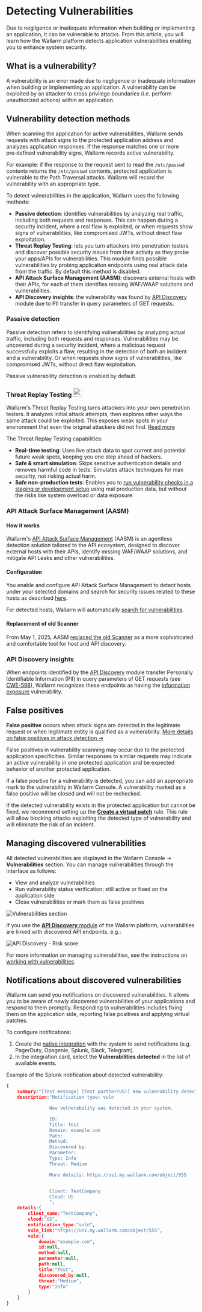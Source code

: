 # Detecting Vulnerabilities

Due to negligence or inadequate information when building or implementing an application, it can be vulnerable to attacks. From this article, you will learn how the Wallarm platform detects application vulnerabilities enabling you to enhance system security.

## What is a vulnerability?

A vulnerability is an error made due to negligence or inadequate information when building or implementing an application. A vulnerability can be exploited by an attacker to cross privilege boundaries (i.e. perform unauthorized actions) within an application.

## Vulnerability detection methods

When scanning the application for active vulnerabilities, Wallarm sends requests with attack signs to the protected application address and analyzes application responses. If the response matches one or more pre‑defined vulnerability signs, Wallarm records active vulnerability.

For example: if the response to the request sent to read the `/etc/passwd` contents returns the `/etc/passwd` contents, protected application is vulnerable to the Path Traversal attacks. Wallarm will record the vulnerability with an appropriate type.

To detect vulnerabilities in the application, Wallarm uses the following methods:

* **Passive detection**: identifies vulnerabilities by analyzing real traffic, including both requests and responses. This can happen during a security incident, where a real flaw is exploited, or when requests show signs of vulnerabilities, like compromised JWTs, without direct flaw exploitation.
* **Threat Replay Testing**: lets you turn attackers into penetration testers and discover possible security issues from their activity as they probe your apps/APIs for vulnerabilities. This module finds possible vulnerabilities by probing application endpoints using real attack data from the traffic. By default this method is disabled.
* **API Attack Surface Management (AASM)**: discovers external hosts with their APIs, for each of them identifies missing WAF/WAAP solutions and vulnerabilities.
* **API Discovery insights**: the vulnerability was found by [API Discovery](../api-discovery/overview.md) module due to PII transfer in query parameters of GET requests.

### Passive detection

Passive detection refers to identifying vulnerabilities by analyzing actual traffic, including both requests and responses. Vulnerabilities may be uncovered during a security incident, where a malicious request successfully exploits a flaw, resulting in the detection of both an incident and a vulnerability. Or when requests show signs of vulnerabilities, like compromised JWTs, without direct flaw exploitation.

Passive vulnerability detection is enabled by default.

### Threat Replay Testing <a href="../subscription-plans/#waap-and-advanced-api-security"><img src="../../images/api-security-tag.svg" style="border: none;height: 24px;margin-bottom: -4px;"></a>

Wallarm's Threat Replay Testing turns attackers into your own penetration testers. It analyzes initial attack attempts, then explores other ways the same attack could be exploited. This exposes weak spots in your environment that even the original attackers did not find. [Read more](../vulnerability-detection/threat-replay-testing/overview.md)

The Threat Replay Testing capabilities:

* **Real-time testing**: Uses live attack data to spot current and potential future weak spots, keeping you one step ahead of hackers.
* **Safe & smart simulation**: Skips sensitive authentication details and removes harmful code in tests. Simulates attack techniques for max security, not risking actual harm.
* **Safe non-production tests**: Enables you to [run vulnerability checks in a staging or development setup](../vulnerability-detection/threat-replay-testing/setup.md) using real production data, but without the risks like system overload or data exposure.

### API Attack Surface Management (AASM)

#### How it works

Wallarm's [API Attack Surface Management](../api-attack-surface/overview.md) (AASM) is an agentless detection solution tailored to the API ecosystem, designed to discover external hosts with their APIs, identify missing WAF/WAAP solutions, and mitigate API Leaks and other vulnerabilities.

#### Configuration

You enable and configure API Attack Surface Management to detect hosts under your selected domains and search for security issues related to these hosts as described [here](../api-attack-surface/setup.md).

For detected hosts, Wallarm will automatically [search for vulnerabilities](../api-attack-surface/security-issues.md).

#### Replacement of old Scanner

From May 1, 2025, AASM [replaced the old Scanner](../api-attack-surface/api-surface.md#replacement-of-old-scanner) as a more sophisticated and comfortable tool for host and API discovery.

### API Discovery insights

When endpoints identified by the [API Discovery](../api-discovery/overview.md) module transfer Personally Identifiable Information (PII) in query parameters of GET requests (see [CWE-598](https://cwe.mitre.org/data/definitions/598.html)), Wallarm recognizes these endpoints as having the [information exposure](../attacks-vulns-list.md#information-exposure) vulnerability.

## False positives

**False positive** occurs when attack signs are detected in the legitimate request or when legitimate entity is qualified as a vulnerability. [More details on false positives in attack detection →](protecting-against-attacks.md#false-positives)

False positives in vulnerability scanning may occur due to the protected application specificities. Similar responses to similar requests may indicate an active vulnerability in one protected application and be expected behavior of another protected application.

If a false positive for a vulnerability is detected, you can add an appropriate mark to the vulnerability in Wallarm Console. A vulnerability marked as a false positive will be closed and will not be rechecked.

If the detected vulnerability exists in the protected application but cannot be fixed, we recommend setting up the [**Create a virtual patch**](../user-guides/rules/vpatch-rule.md) rule. This rule will allow blocking attacks exploiting the detected type of vulnerability and will eliminate the risk of an incident.

## Managing discovered vulnerabilities

All detected vulnerabilities are displayed in the Wallarm Console → **Vulnerabilities** section. You can manage vulnerabilities through the interface as follows:

* View and analyze vulnerabilities
* Run vulnerability status verification: still active or fixed on the application side
* Close vulnerabilities or mark them as false positives

![Vulnerabilities section](../images/user-guides/vulnerabilities/check-vuln.png)

If you use the [**API Discovery** module](../api-discovery/overview.md) of the Wallarm platform, vulnerabilities are linked with discovered API endpoints, e.g.:

![API Discovery - Risk score](../images/about-wallarm-waf/api-discovery/api-discovery-risk-score.png)

For more information on managing vulnerabilities, see the instructions on [working with vulnerabilities](../user-guides/vulnerabilities.md).

## Notifications about discovered vulnerabilities

Wallarm can send you notifications on discovered vulnerabilities. It allows you to be aware of newly discovered vulnerabilities of your applications and respond to them promptly. Responding to vulnerabilities includes fixing them on the application side, reporting false positives and applying virtual patches.

To configure notifications:

1. Create the [native integration](../user-guides/settings/integrations/integrations-intro.md) with the system to send notifications (e.g. PagerDuty, Opsgenie, Splunk, Slack, Telegram).
2. In the integration card, select the **Vulnerabilities detected** in the list of available events.

Example of the Splunk notification about detected vulnerability:

```json
{
    summary:"[Test message] [Test partner(US)] New vulnerability detected",
    description:"Notification type: vuln

                New vulnerability was detected in your system.

                ID: 
                Title: Test
                Domain: example.com
                Path: 
                Method: 
                Discovered by: 
                Parameter: 
                Type: Info
                Threat: Medium

                More details: https://us1.my.wallarm.com/object/555


                Client: TestCompany
                Cloud: US
                ",
    details:{
        client_name:"TestCompany",
        cloud:"US",
        notification_type:"vuln",
        vuln_link:"https://us1.my.wallarm.com/object/555",
        vuln:{
            domain:"example.com",
            id:null,
            method:null,
            parameter:null,
            path:null,
            title:"Test",
            discovered_by:null,
            threat:"Medium",
            type:"Info"
        }
    }
}
```
